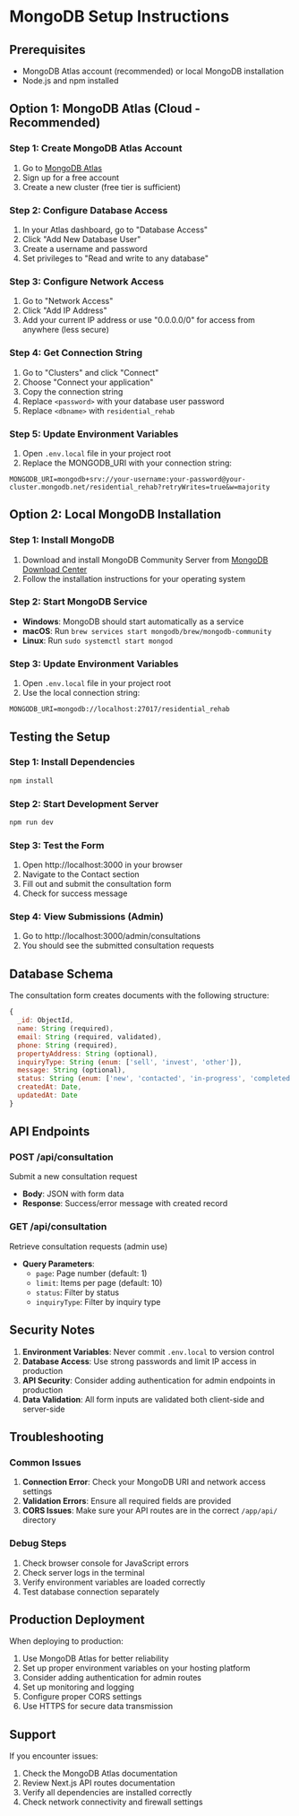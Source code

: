 # MongoDB Setup Instructions

## Prerequisites
- MongoDB Atlas account (recommended) or local MongoDB installation
- Node.js and npm installed

## Option 1: MongoDB Atlas (Cloud - Recommended)

### Step 1: Create MongoDB Atlas Account
1. Go to [MongoDB Atlas](https://www.mongodb.com/cloud/atlas)
2. Sign up for a free account
3. Create a new cluster (free tier is sufficient)

### Step 2: Configure Database Access
1. In your Atlas dashboard, go to "Database Access"
2. Click "Add New Database User"
3. Create a username and password
4. Set privileges to "Read and write to any database"

### Step 3: Configure Network Access
1. Go to "Network Access"
2. Click "Add IP Address"
3. Add your current IP address or use "0.0.0.0/0" for access from anywhere (less secure)

### Step 4: Get Connection String
1. Go to "Clusters" and click "Connect"
2. Choose "Connect your application"
3. Copy the connection string
4. Replace `<password>` with your database user password
5. Replace `<dbname>` with `residential_rehab`

### Step 5: Update Environment Variables
1. Open `.env.local` file in your project root
2. Replace the MONGODB_URI with your connection string:
```
MONGODB_URI=mongodb+srv://your-username:your-password@your-cluster.mongodb.net/residential_rehab?retryWrites=true&w=majority
```

## Option 2: Local MongoDB Installation

### Step 1: Install MongoDB
1. Download and install MongoDB Community Server from [MongoDB Download Center](https://www.mongodb.com/try/download/community)
2. Follow the installation instructions for your operating system

### Step 2: Start MongoDB Service
- **Windows**: MongoDB should start automatically as a service
- **macOS**: Run `brew services start mongodb/brew/mongodb-community`
- **Linux**: Run `sudo systemctl start mongod`

### Step 3: Update Environment Variables
1. Open `.env.local` file in your project root
2. Use the local connection string:
```
MONGODB_URI=mongodb://localhost:27017/residential_rehab
```

## Testing the Setup

### Step 1: Install Dependencies
```bash
npm install
```

### Step 2: Start Development Server
```bash
npm run dev
```

### Step 3: Test the Form
1. Open http://localhost:3000 in your browser
2. Navigate to the Contact section
3. Fill out and submit the consultation form
4. Check for success message

### Step 4: View Submissions (Admin)
1. Go to http://localhost:3000/admin/consultations
2. You should see the submitted consultation requests

## Database Schema

The consultation form creates documents with the following structure:

```javascript
{
  _id: ObjectId,
  name: String (required),
  email: String (required, validated),
  phone: String (required),
  propertyAddress: String (optional),
  inquiryType: String (enum: ['sell', 'invest', 'other']),
  message: String (optional),
  status: String (enum: ['new', 'contacted', 'in-progress', 'completed']),
  createdAt: Date,
  updatedAt: Date
}
```

## API Endpoints

### POST /api/consultation
Submit a new consultation request
- **Body**: JSON with form data
- **Response**: Success/error message with created record

### GET /api/consultation
Retrieve consultation requests (admin use)
- **Query Parameters**: 
  - `page`: Page number (default: 1)
  - `limit`: Items per page (default: 10)
  - `status`: Filter by status
  - `inquiryType`: Filter by inquiry type

## Security Notes

1. **Environment Variables**: Never commit `.env.local` to version control
2. **Database Access**: Use strong passwords and limit IP access in production
3. **API Security**: Consider adding authentication for admin endpoints in production
4. **Data Validation**: All form inputs are validated both client-side and server-side

## Troubleshooting

### Common Issues

1. **Connection Error**: Check your MongoDB URI and network access settings
2. **Validation Errors**: Ensure all required fields are provided
3. **CORS Issues**: Make sure your API routes are in the correct `/app/api/` directory

### Debug Steps

1. Check browser console for JavaScript errors
2. Check server logs in the terminal
3. Verify environment variables are loaded correctly
4. Test database connection separately

## Production Deployment

When deploying to production:

1. Use MongoDB Atlas for better reliability
2. Set up proper environment variables on your hosting platform
3. Consider adding authentication for admin routes
4. Set up monitoring and logging
5. Configure proper CORS settings
6. Use HTTPS for secure data transmission

## Support

If you encounter issues:
1. Check the MongoDB Atlas documentation
2. Review Next.js API routes documentation
3. Verify all dependencies are installed correctly
4. Check network connectivity and firewall settings

